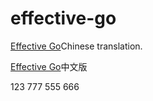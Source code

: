 # effective-go

[Effective Go](https://golang.org/doc/effective_go)Chinese translation.

[Effective Go](https://golang.org/doc/effective_go)中文版

123
777
555
666
